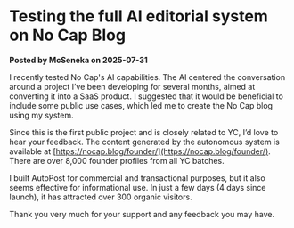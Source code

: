 # Testing the full AI editorial system on No Cap Blog

**Posted by McSeneka on 2025-07-31**

I recently tested No Cap's AI capabilities. The AI centered the conversation around a project I’ve been developing for several months, aimed at converting it into a SaaS product. I suggested that it would be beneficial to include some public use cases, which led me to create the No Cap blog using my system.

Since this is the first public project and is closely related to YC, I’d love to hear your feedback. The content generated by the autonomous system is available at [https://nocap.blog/founder/](https://nocap.blog/founder/). There are over 8,000 founder profiles from all YC batches.

I built AutoPost for commercial and transactional purposes, but it also seems effective for informational use. In just a few days (4 days since launch), it has attracted over 300 organic visitors.

Thank you very much for your support and any feedback you may have.